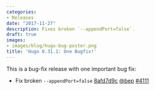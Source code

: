 ```yaml
---
categories:
- Releases
date: "2017-11-27"
description: Fixes broken `--appendPort=false`.
draft: true
images:
- images/blog/hugo-bug-poster.png
title: 'Hugo 0.31.1: One Bugfix!'
---
```

	
This is a bug-fix release with one important bug fix:

* Fix broken `--appendPort=false` [8afd7d9c](https://github.com/gohugoio/hugo/commit/8afd7d9ceb0d168300e3399c6e87a355a88c9a28) [@bep](https://github.com/bep) [#4111](https://github.com/gohugoio/hugo/issues/4111)





